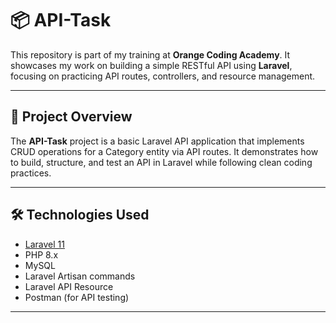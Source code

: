 # 📦 API-Task

This repository is part of my training at **Orange Coding Academy**. It showcases my work on building a simple RESTful API using **Laravel**, focusing on practicing API routes, controllers, and resource management.

---

## 📖 Project Overview

The **API-Task** project is a basic Laravel API application that implements CRUD operations for a Category entity via API routes. It demonstrates how to build, structure, and test an API in Laravel while following clean coding practices.

---

## 🛠️ Technologies Used

- [Laravel 11](https://laravel.com/)
- PHP 8.x
- MySQL
- Laravel Artisan commands
- Laravel API Resource
- Postman (for API testing)

---
